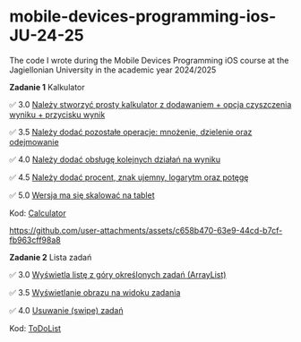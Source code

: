 # mobile-devices-programming-ios-JU-24-25
The code I wrote during the Mobile Devices Programming iOS course at the Jagiellonian University in the academic year 2024/2025

**Zadanie 1** Kalkulator

:white_check_mark: 3.0 [Należy stworzyć prosty kalkulator z dodawaniem + opcja czyszczenia wyniku + przycisku wynik](https://github.com/Tirodoragon/mobile-devices-programming-ios-JU-24-25/commit/72c8782548b9487c585b8cbcc228de8dca917441)

:white_check_mark: 3.5 [Należy dodać pozostałe operacje: mnożenie, dzielenie oraz odejmowanie](https://github.com/Tirodoragon/mobile-devices-programming-ios-JU-24-25/commit/1a980deb03b278fa4aa1313a2f9bdadc8009a4ec)

:white_check_mark: 4.0 [Należy dodać obsługę kolejnych działań na wyniku](https://github.com/Tirodoragon/mobile-devices-programming-ios-JU-24-25/commit/72c8782548b9487c585b8cbcc228de8dca917441)

:white_check_mark: 4.5 [Należy dodać procent, znak ujemny, logarytm oraz potęgę](https://github.com/Tirodoragon/mobile-devices-programming-ios-JU-24-25/commit/a90523439b419ed82d7255f286e4c79ed420185c)

:white_check_mark: 5.0 [Wersja ma się skalować na tablet](https://github.com/Tirodoragon/mobile-devices-programming-ios-JU-24-25/commit/846fec55b965e4456b73451cc94d66842feb7f36)

Kod: [Calculator](https://github.com/Tirodoragon/mobile-devices-programming-ios-JU-24-25/tree/main/Calculator)

https://github.com/user-attachments/assets/c658b470-63e9-44cd-b7cf-fb963cff98a8

**Zadanie 2** Lista zadań

:white_check_mark: 3.0 [Wyświetla listę z góry określonych zadań (ArrayList)](https://github.com/Tirodoragon/mobile-devices-programming-ios-JU-24-25/commit/432fe3fa46193adc00dd8a2b0ea8d667082e278b)

:white_check_mark: 3.5 [Wyświetlanie obrazu na widoku zadania](https://github.com/Tirodoragon/mobile-devices-programming-ios-JU-24-25/commit/61e3bce5dc2d50aab6756e3d4d82133b5c501515)

:white_check_mark: 4.0 [Usuwanie (swipe) zadań](https://github.com/Tirodoragon/mobile-devices-programming-ios-JU-24-25/commit/33476d913d34461d89de2cd8cf721c4e701fa6b2)

Kod: [ToDoList](https://github.com/Tirodoragon/mobile-devices-programming-ios-JU-24-25/tree/main/ToDoList)
